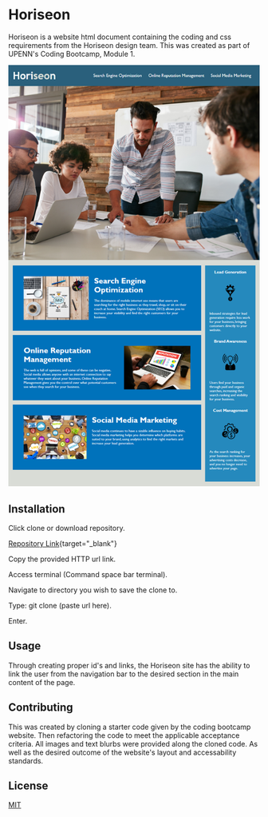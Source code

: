 # Horiseon

Horiseon is a website html document containing the coding and css requirements from the Horiseon design team. This was created as part of UPENN's Coding Bootcamp, Module 1. 

![horiseon homepage](./assets/images/horiseon-homepage.jpg)

## Installation

Click clone or download repository.  

[Repository Link](https://github.com/CFsylvester/Horiseon){target="_blank"}

Copy the provided HTTP url link.  

Access terminal (Command space bar terminal).  

Navigate to directory you wish to save the clone to.  

Type: git clone (paste url here).  

Enter.  


## Usage
Through creating proper id's and links, the Horiseon site has the ability to link the user from the navigation bar to the desired section in the main content of the page. 


## Contributing
This was created by cloning a starter code given by the coding bootcamp website. Then refactoring the code to meet the applicable acceptance criteria. All images and text blurbs were provided along the cloned code. As well as the desired outcome of the website's layout and accessability standards. 

## License
[MIT](https://choosealicense.com/licenses/mit/)